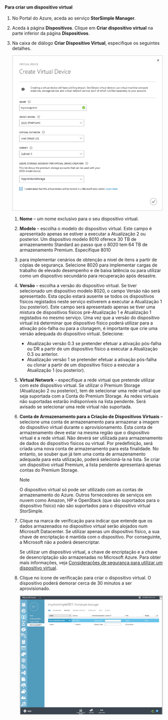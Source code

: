 #### Para criar um dispositivo virtual
1. No Portal do Azure, aceda ao serviço **StorSimple Manager**.
2. Aceda à página **Dispositivos**. Clique em **Criar dispositivo virtual** na parte inferior da página **Dispositivos**.
3. Na caixa de diálogo **Criar Dispositivo Virtual**, especifique os seguintes detalhes.
   
     ![Criar dispositivo virtual StorSimple](./media/storsimple-create-virtual-device-u2/CreatePremiumsva1.png)
   
   1. **Nome** – um nome exclusivo para o seu dispositivo virtual.
   2. **Modelo** – escolha o modelo do dispositivo virtual. Este campo é apresentado apenas se estiver a executar a Atualização 2 ou posterior. Um dispositivo modelo 8010 oferece 30 TB de armazenamento Standard ao passo que o 8020 tem 64 TB de armazenamento Premium. Especifique 8010
   3. para implementar cenários de obtenção a nível de itens a partir de cópias de segurança. Selecione 8020 para implementar cargas de trabalho de elevado desempenho e de baixa latência ou para utilizar como um dispositivo secundário para recuperação após desastre.
   4. **Versão** – escolha a versão do dispositivo virtual. Se tiver selecionado um dispositivo modelo 8020, o campo Versão não será apresentado. Esta opção estará ausente se todos os dispositivos físicos registados neste serviço estiverem a executar a Atualização 1 (ou posterior). Este campo será apresentado apenas se tiver uma mistura de dispositivos físicos pré-Atualização 1 e Atualização 1 registados no mesmo serviço. Uma vez que a versão do dispositivo virtual irá determinar que dispositivo físico poderá utilizar para a ativação pós-falha ou para a clonagem, é importante que crie uma versão adequada do dispositivo virtual. Selecione:
      
      * Atualização versão 0.3 se pretender efetuar a ativação pós-falha ou DR a partir de um dispositivo físico a executar a Atualização 0.3 ou anterior. 
      * Atualização versão 1 se pretender efetuar a ativação pós-falha ou clonar a partir de um dispositivo físico a executar a Atualização 1 (ou posterior). 
   5. **Virtual Network** – especifique a rede virtual que pretende utilizar com este dispositivo virtual. Se utilizar o Premium Storage (Atualização 2 ou posterior), tem de selecionar uma rede virtual que seja suportada com a Conta do Premium Storage. As redes virtuais não suportadas estarão indisponíveis na lista pendente. Será avisado se selecionar uma rede virtual não suportada. 
   6. **Conta de Armazenamento para a Criação de Dispositivos Virtuais** – selecione uma conta de armazenamento para armazenar a imagem do dispositivo virtual durante o aprovisionamento. Esta conta de armazenamento deve estar na mesma região que o dispositivo virtual e a rede virtual. Não deverá ser utilizada para armazenamento de dados do dispositivo físicos ou virtual. Por predefinição, será criada uma nova conta de armazenamento para esta finalidade. No entanto, se souber que já tem uma conta de armazenamento adequada para esta utilização, poderá selecioná-la na lista. Se criar um dispositivo virtual Premium, a lista pendente apresentará apenas contas do Premium Storage. 
      
      > [!NOTE]
      > O dispositivo virtual só pode ser utilizado com as contas de armazenamento do Azure. Outros fornecedores de serviços em nuvem como Amazon, HP e OpenStack (que são suportados para o dispositivo físico) não são suportados para o dispositivo virtual StorSimple.
      > 
      > 
   7. Clique na marca de verificação para indicar que entende que os dados armazenados no dispositivo virtual serão alojados num Microsoft Datacenter. Se utilizar apenas um dispositivo físico, a sua chave de encriptação é mantida com o dispositivo. Por conseguinte, a Microsoft não a poderá desencriptar. 
      
       Se utilizar um dispositivo virtual, a chave de encriptação e a chave de desencriptação são armazenadas no Microsoft Azure. Para obter mais informações, veja [Considerações de segurança para utilizar um dispositivo virtual](../articles/storsimple/storsimple-security.md#storsimple-virtual-device-security).
   8. Clique no ícone de verificação para criar o dispositivo virtual. O dispositivo poderá demorar cerca de 30 minutos a ser aprovisionado.
      
      ![Fase de criação do dispositivo virtual StorSimple](./media/storsimple-create-virtual-device-u2/StorSimple_VirtualDeviceCreating1M.png)

<!--HONumber=Sep16_HO3-->


